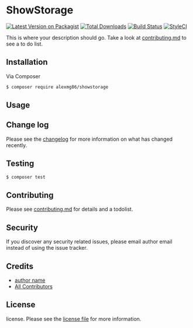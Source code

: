 # ShowStorage

[![Latest Version on Packagist][ico-version]][link-packagist]
[![Total Downloads][ico-downloads]][link-downloads]
[![Build Status][ico-travis]][link-travis]
[![StyleCI][ico-styleci]][link-styleci]

This is where your description should go. Take a look at [contributing.md](contributing.md) to see a to do list.

## Installation

Via Composer

``` bash
$ composer require alexmg86/showstorage
```

## Usage

## Change log

Please see the [changelog](changelog.md) for more information on what has changed recently.

## Testing

``` bash
$ composer test
```

## Contributing

Please see [contributing.md](contributing.md) for details and a todolist.

## Security

If you discover any security related issues, please email author email instead of using the issue tracker.

## Credits

- [author name][link-author]
- [All Contributors][link-contributors]

## License

license. Please see the [license file](license.md) for more information.

[ico-version]: https://img.shields.io/packagist/v/alexmg86/showstorage.svg?style=flat-square
[ico-downloads]: https://img.shields.io/packagist/dt/alexmg86/showstorage.svg?style=flat-square
[ico-travis]: https://img.shields.io/travis/alexmg86/showstorage/master.svg?style=flat-square
[ico-styleci]: https://styleci.io/repos/12345678/shield

[link-packagist]: https://packagist.org/packages/alexmg86/showstorage
[link-downloads]: https://packagist.org/packages/alexmg86/showstorage
[link-travis]: https://travis-ci.org/alexmg86/showstorage
[link-styleci]: https://styleci.io/repos/12345678
[link-author]: https://github.com/alexmg86
[link-contributors]: ../../contributors
